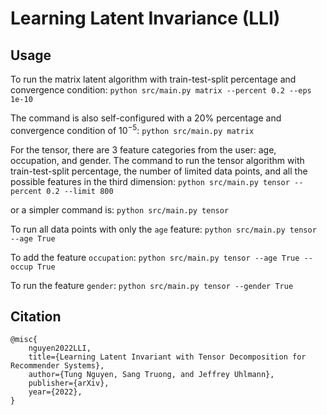 # Learning Latent Invariance (LLI)

## Usage
To run the matrix latent algorithm with train-test-split percentage and convergence condition:
```python src/main.py matrix --percent 0.2 --eps 1e-10```

The command is also self-configured with a 20% percentage and convergence condition of $10^{-5}$:
 ```python src/main.py matrix```

For the tensor, there are 3 feature categories from the user: age, occupation, and gender. The 
command to run the tensor algorithm with train-test-split percentage, the number of limited data points, 
and all the possible features in the third dimension:
```python src/main.py tensor --percent 0.2 --limit 800```

or a simpler command is:
```python src/main.py tensor```

To run all data points with only the ```age``` feature:
```python src/main.py tensor --age True```

To add the feature ```occupation```:
```python src/main.py tensor --age True --occup True```

To run the feature ```gender```:
```python src/main.py tensor --gender True```

## Citation
```
@misc{
    nguyen2022LLI,
    title={Learning Latent Invariant with Tensor Decomposition for Recommender Systems},
    author={Tung Nguyen, Sang Truong, and Jeffrey Uhlmann},
    publisher={arXiv},
    year={2022},
}
```
